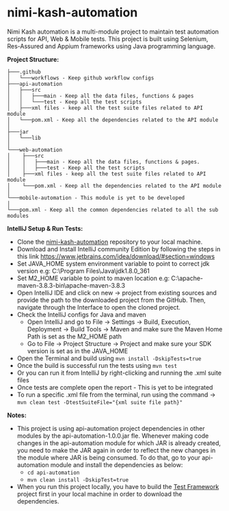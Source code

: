 # nimi-kash-automation
Nimi Kash automation is a multi-module project to maintain test automation scripts for API, Web &amp; Mobile tests. This project is built using Selenium, Res-Assured and Appium frameworks using Java programming language. 

**Project Structure:**
```
├───.github
│   └───workflows - Keep github workflow configs
├───api-automation
│   ├───src
│   │   ├───main - Keep all the data files, functions & pages
│   │   └───test - Keep all the test scripts
│   ├───xml files - keep all the test suite files related to API module
│   └───pom.xml - Keep all the dependencies related to the API module
│   
├───jar
│   └───lib
│
└───web-automation
│    ├───src
│    │   ├───main - Keep all the data files, functions & pages.
│    │   ├───test - Keep all the test scripts
│    ├───xml files - keep all the test suite files related to API module
│    └───pom.xml - Keep all the dependencies related to the API module
│
└───mobile-automation - This module is yet to be developed
│
└───pom.xml - Keep all the common dependencies related to all the sub modules
```

**IntelliJ Setup & Run Tests:**
- Clone the [nimi-kash-automation](https://github.com/Nimi-NimiX/nimi-kash-automation) repository to your local machine.
- Download and Install IntelliJ community Edition by following the steps in this link https://www.jetbrains.com/idea/download/#section=windows
- Set JAVA_HOME system environment variable to point to correct jdk version e.g: C:\Program Files\Java\jdk1.8.0_361
- Set M2_HOME variable to point to maven location e.g: C:\apache-maven-3.8.3-bin\apache-maven-3.8.3
- Open IntelliJ IDE and click on new -> project from existing sources and provide the path to the downloaded project from the GitHub. Then, navigate through the Interface to open the cloned project.
- Check the IntelliJ configs for Java and maven
    - Open IntelliJ and go to File -> Settings -> Build, Execution, Deployment -> Build Tools -> Maven and make sure the Maven Home Path is set as the M2_HOME path
    - Go to File -> Project Structure -> Project and make sure your SDK version is set as in the JAVA_HOME
- Open the Terminal and build using `mvn install -DskipTests=true`
- Once the build is successful run the tests using `mvn test`
- Or you can run it from IntelliJ by right-clicking and running the .xml suite files
- Once tests are complete open the report - This is yet to be integrated
- To run a specific .xml file from the terminal, run using the command -> `mvn clean test -DtestSuiteFile="{xml suite file path}"`

**Notes:** 
- This project is using api-automation project dependencies in other modules by the api-automation-1.0.0.jar fle. Whenever making code changes in the api-automation module for which JAR is already created, you need to make the JAR again in order to reflect the new changes in the module where JAR is being consumed.
To do that, go to your api-automation module and install the dependencies as below:
  - `cd api-automation`
  - `mvn clean install -DskipTest=true`
- When you run this project locally, you have to build the [Test Framework](https://github.com/Nimi-NimiX/TestFramework) project first in your local machine in order to download the dependencies.
